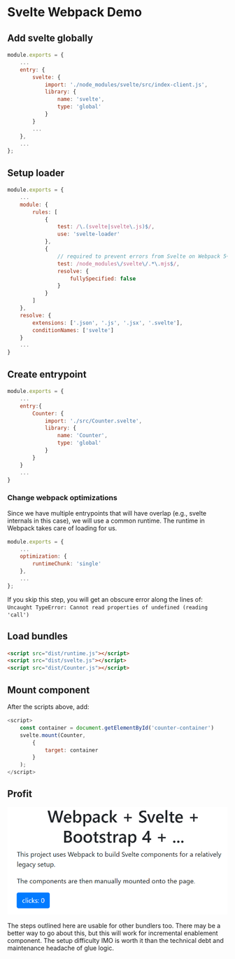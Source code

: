 # Svelte Webpack Demo

## Add svelte globally

```js
module.exports = {
    ...
    entry: {
        svelte: {
            import: './node_modules/svelte/src/index-client.js',
            library: {
                name: 'svelte',
                type: 'global'
            }
        }
        ...
    },
    ...
};
```

## Setup loader

```js
module.exports = {
    ...
    module: {
        rules: [
            {
                test: /\.(svelte|svelte\.js)$/,
                use: 'svelte-loader'
            },
            {
                // required to prevent errors from Svelte on Webpack 5+, omit on Webpack 4
                test: /node_modules\/svelte\/.*\.mjs$/,
                resolve: {
                    fullySpecified: false
                }
            }
        ]
    },
    resolve: {
        extensions: ['.json', '.js', '.jsx', '.svelte'],
        conditionNames: ['svelte']
    }
    ...
}
```

## Create entrypoint

```js
module.exports = {
    ...
    entry:{
        Counter: {
            import: './src/Counter.svelte',
            library: {
                name: 'Counter',
                type: 'global'
            }
        }
    }
    ...
}
```

### Change webpack optimizations

Since we have multiple entrypoints that will have overlap (e.g., svelte
internals in this case), we will use a common runtime. The runtime in
Webpack takes care of loading for us.

```js
module.exports = {
    ...
    optimization: {
        runtimeChunk: 'single'
    },
    ...
};
```

If you skip this step, you will get an obscure error along the lines of:
`Uncaught TypeError: Cannot read properties of undefined (reading 'call')`

## Load bundles

```html
<script src="dist/runtime.js"></script>
<script src="dist/svelte.js"></script>
<script src="dist/Counter.js"></script>
```

## Mount component

After the scripts above, add:

```js
<script>
    const container = document.getElementById('counter-container')
    svelte.mount(Counter,
        {
            target: container
        }
    );
</script>
```

## Profit

![End result showing a reactive Svelte component styled globally with bootstrap.](docs/result.png)

The steps outlined here are usable for other bundlers too.
There may be a better way to go about this, but this will work for incremental enablement component.
The setup difficulty IMO is worth it than the technical debt and maintenance headache of glue logic.
